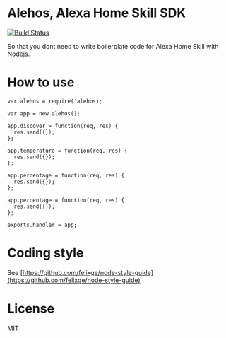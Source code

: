 # Alehos, Alexa Home Skill SDK

[![Build Status](https://travis-ci.org/nqd/alehos.svg?branch=master)](https://travis-ci.org/nqd/alehos)

So that you dont need to write boilerplate code for Alexa Home Skill with Nodejs.

# How to use

```
var alehos = require('alehos);

var app = new alehos();

app.discover = function(req, res) {
  res.send({});
};

app.temperature = function(req, res) {
  res.send({});
};

app.percentage = function(req, res) {
  res.send({});
};

app.percentage = function(req, res) {
  res.send({});
};

exports.handler = app;
```

# Coding style
See [https://github.com/felixge/node-style-guide](https://github.com/felixge/node-style-guide)

# License

MIT
